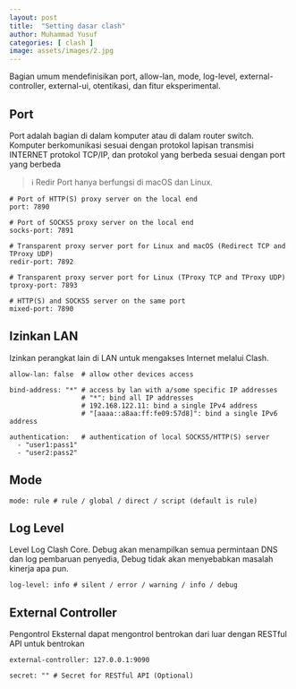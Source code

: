 ```yaml
---
layout: post
title:  "Setting dasar clash"
author: Muhammad Yusuf
categories: [ clash ]
image: assets/images/2.jpg
---
```

Bagian umum mendefinisikan port, allow-lan, mode, log-level, external-controller, external-ui, otentikasi, dan fitur eksperimental.

## Port

Port adalah bagian di dalam komputer atau di dalam router switch. Komputer berkomunikasi sesuai dengan protokol lapisan transmisi INTERNET protokol TCP/IP, dan protokol yang berbeda sesuai dengan port yang berbeda

> ℹ Redir Port hanya berfungsi di macOS dan Linux.

```
# Port of HTTP(S) proxy server on the local end
port: 7890

# Port of SOCKS5 proxy server on the local end
socks-port: 7891

# Transparent proxy server port for Linux and macOS (Redirect TCP and TProxy UDP)
redir-port: 7892

# Transparent proxy server port for Linux (TProxy TCP and TProxy UDP)
tproxy-port: 7893

# HTTP(S) and SOCKS5 server on the same port
mixed-port: 7890
```

## Izinkan LAN

Izinkan perangkat lain di LAN untuk mengakses Internet melalui Clash.

```
allow-lan: false  # allow other devices access

bind-address: "*" # access by lan with a/some specific IP addresses
                  # "*": bind all IP addresses
                  # 192.168.122.11: bind a single IPv4 address
                  # "[aaaa::a8aa:ff:fe09:57d8]": bind a single IPv6 address

authentication:   # authentication of local SOCKS5/HTTP(S) server
  - "user1:pass1"
  - "user2:pass2"
```

## Mode

```
mode: rule # rule / global / direct / script (default is rule)
```

## Log Level

Level Log Clash Core. Debug akan menampilkan semua permintaan DNS dan log pembaruan penyedia, Debug tidak akan menyebabkan masalah kinerja apa pun.

```
log-level: info # silent / error / warning / info / debug 
```

## External Controller

Pengontrol Eksternal dapat mengontrol bentrokan dari luar dengan RESTful API untuk bentrokan

```
external-controller: 127.0.0.1:9090 

secret: "" # Secret for RESTful API (Optional)
```

